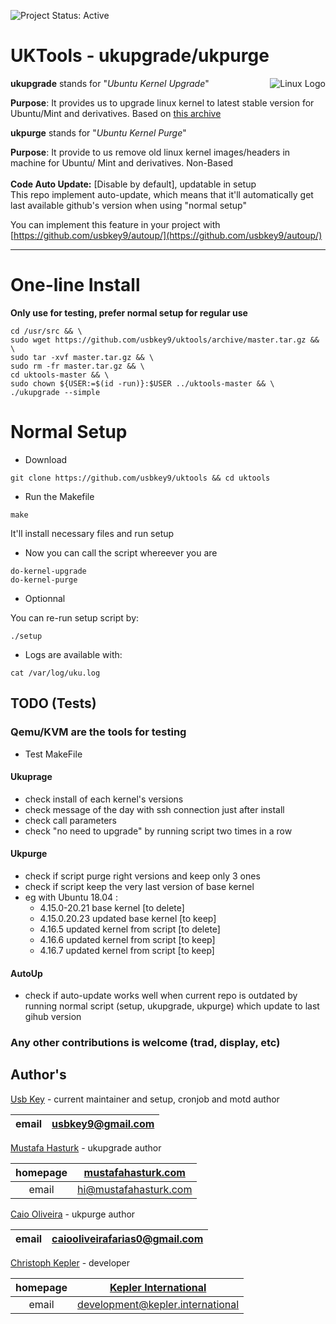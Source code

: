 ![Project Status: Active][Project Status Image]

UKTools - ukupgrade/ukpurge
===========================

<img align="right" src="https://www.kernel.org/theme/images/logos/tux.png" alt="Linux Logo" title="Tux">

**ukupgrade** stands for "*Ubuntu Kernel Upgrade*"   

**Purpose**:
It provides us to upgrade linux kernel to latest stable version for Ubuntu/Mint
and derivatives. Based on [this archive](http://kernel.ubuntu.com/~kernel-ppa/mainline/)

**ukpurge** stands for "*Ubuntu Kernel Purge*"

**Purpose**:
It provide to us remove old linux kernel images/headers in machine for Ubuntu/
Mint and derivatives. Non-Based
<br><br>
**Code Auto Update:**
[Disable by default], updatable in setup<br>
This repo implement auto-update, which means that it'll automatically get last available github's version when using "normal setup"

You can implement this feature in your project with [https://github.com/usbkey9/autoup/](https://github.com/usbkey9/autoup/)

-----------------------------------------

# One-line Install
**Only use for testing, prefer normal setup for regular use**

```
cd /usr/src && \
sudo wget https://github.com/usbkey9/uktools/archive/master.tar.gz && \
sudo tar -xvf master.tar.gz && \
sudo rm -fr master.tar.gz && \
cd uktools-master && \
sudo chown ${USER:=$(id -run)}:$USER ../uktools-master && \
./ukupgrade --simple
```

# Normal Setup

* Download

```
git clone https://github.com/usbkey9/uktools && cd uktools
```

* Run the Makefile

```
make
```
It'll install necessary files and run setup


* Now you can call the script whereever you are

```
do-kernel-upgrade
do-kernel-purge
```

* Optionnal

You can re-run setup script by:
```
./setup
```

* Logs are available with:
```
cat /var/log/uku.log
```

## TODO (Tests)
### Qemu/KVM are the tools for testing

* Test MakeFile

#### Ukuprage
* check install of each kernel's versions
* check message of the day with ssh connection just after install
* check call parameters
* check "no need to upgrade" by running script two times in a row

#### Ukpurge
* check if script purge right versions and keep only 3 ones
* check if script keep the very last version of base kernel
* eg with Ubuntu 18.04 : 
  - 4.15.0-20.21 base kernel [to delete]
  - 4.15.0.20.23 updated base kernel [to keep]
  - 4.16.5 updated kernel from script [to delete]
  - 4.16.6 updated kernel from script [to keep]
  - 4.16.7 updated kernel from script [to keep]
  
#### AutoUp
* check if auto-update works well when current repo is outdated by running normal script (setup, ukupgrade, ukpurge) which update to last gihub version

### Any other contributions is welcome (trad, display, etc)

## Author's

[Usb Key](https://github.com/usbkey9) - current maintainer and setup, cronjob and motd author

| email | usbkey9@gmail.com |
|:-:|:-:|

[Mustafa Hasturk](https://www.linkedin.com/in/muhasturk) - ukupgrade author

| homepage | [mustafahasturk.com](http://mustafahasturk.com "Official Web Site") |
|:-:|:-:|
| email | hi@mustafahasturk.com |

[Caio Oliveira](https://plus.google.com/+CaioOBR) - ukpurge author

| email | caiooliveirafarias0@gmail.com |
|:-:|:-:|

[Christoph Kepler](https://github.com/MarauderXtreme) - developer

| homepage | [Kepler International](https://kepler.international/ "Kepler International") |
|:-:|:-:|
| email | development@kepler.international |


[Project Status Image]: https://img.shields.io/badge/project-active-green.svg "Project Status: Active"
